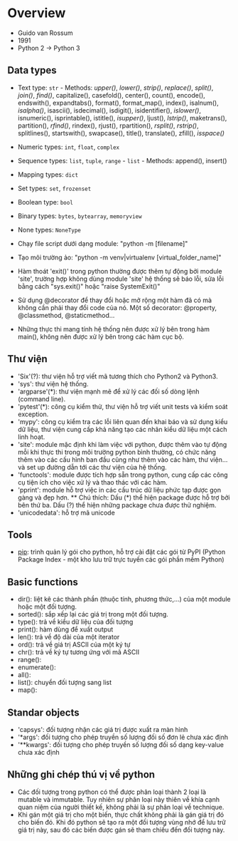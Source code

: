 # Overview

- Guido van Rossum
- 1991
- Python 2 -> Python 3

## Data types

- Text type: `str`
      - Methods: *upper()*, *lower()*, *strip()*, *replace()*, *split()*, *join()*, *find()*, capitalize(), casefold(), center(), count(), encode(), endswith(), expandtabs(), format(), format_map(), index(), isalnum(), *isalpha()*, isascii(), isdecimal(), isdigit(), isidentifier(), *islower()*, isnumeric(), isprintable(), istitle(), *isupper()*, ljust(), *lstrip()*, maketrans(), partition(), *rfind()*, rindex(), rjust(), rpartition(), *rsplit()*, *rstrip()*, splitlines(), startswith(), swapcase(), title(), translate(), zfill(), *isspace()*
- Numeric types: `int`, `float`, `complex`
- Sequence types: `list`, `tuple`, `range`
      - `list`
            - Methods: append(), insert()
- Mapping types: `dict`
- Set types: `set`, `frozenset`
- Boolean type: `bool`
- Binary types: `bytes`, `bytearray`, `memoryview`
- None types: `NoneType`

- Chạy file script dưới dạng module: "python -m [filename]"
- Tạo môi trường ảo: "python -m venv|virtualenv [virtual_folder_name]"
- Hàm thoát 'exit()' trong python thường được thêm tự động bởi module 'site', trường hợp không dùng module 'site' hệ thống sẽ báo lỗi, sửa lỗi bằng cách "sys.exit()" hoặc "raise SystemExit()"
- Sử dụng @decorator để thay đổi hoặc mở rộng một hàm đã có mà không cần phải thay đổi code của nó. Một số decorator: @property, @classmethod, @staticmethod...
- Những thực thi mang tính hệ thống nên được xử lý bên trong hàm main(), không nên được xử lý bên trong các hàm cục bộ.

## Thư viện

- 'Six'(?): thư viện hỗ trợ viết mã tương thích cho Python2 và Python3.
- 'sys': thư viện hệ thống.
- 'argparse'(*): thư viện mạnh mẽ để xử lý các đối số dòng lệnh (command line).
- 'pytest'(*): công cụ kiểm thử, thư viện hỗ trợ viết unit tests và kiểm soát exception.
- 'mypy': công cụ kiểm tra các lỗi liên quan đến khai báo và sử dụng kiểu dữ liệu, thư viện cung cấp khả năng tạo các nhãn kiểu dữ liệu một cách linh hoạt.
- 'site': module mặc định khi làm việc với python, được thêm vào tự động mỗi khi thực thi trong môi trường python bình thường, có chức năng thêm vào các cấu hình ban đầu cũng như thêm vào các hàm, thư viện... và set up đường dẫn tới các thư viện của hệ thống.
- 'functools': module được tích hợp sẵn trong python, cung cấp các công cụ tiện ích cho việc xử lý và thao thác với các hàm.
- 'pprint': module hỗ trợ việc in các cấu trúc dữ liệu phức tạp được gọn gàng và đẹp hơn.
** Chú thích: Dấu (*) thể hiện package được hỗ trợ bởi bên thứ ba. Dấu (?) thể hiện những package chưa được thử nghiệm.
- 'unicodedata': hỗ trợ mã unicode

## Tools

- [pip](..\frameworks\pip.md): trình quản lý gói cho python, hỗ trợ cài đặt các gói từ PyPI (Python Package Index - một kho lưu trữ trực tuyến các gói phần mềm Python)

## Basic functions

- dir(): liệt kê các thành phần (thuộc tính, phương thức,...) của một module hoặc một đối tượng.
- sorted(): sắp xếp lại các giá trị trong một đối tượng.
- type(): trả về kiểu dữ liệu của đối tượng
- print(): hàm dùng để xuất output
- len(): trả về độ dài của một iterator
- ord(): trả về giá trị ASCII của một ký tự
- chr(): trả về ký tự tương ứng với mã ASCII
- range():
- enumerate():
- all():
- list(): chuyển đối tượng sang list
- map():

## Standar objects

- 'capsys': đối tượng nhận các giá trị được xuất ra màn hình
- '*args': đối tượng cho phép truyền số lượng đối số đơn lẻ chưa xác định
- '**kwargs': đối tượng cho phép truyền số lượng đối số dạng key-value chưa xác định

## Những ghi chép thú vị về python

- Các đối tượng trong python có thể được phân loại thành 2 loại là mutable và immutable. Tuy nhiên sự phân loại này thiên về khía cạnh quan niệm của người thiết kế, không phải là sự phân loại về technique.
- Khi gán một giá trị cho một biến, thực chất không phải là gán giá trị đó cho biến đó. Khi đó python sẽ tạo ra một đối tượng vùng nhớ để lưu trữ giá trị này, sau đó các biến được gán sẽ tham chiếu đến đối tượng này.
